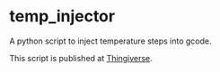 # temp_injector
A python script to inject temperature steps into gcode.

This script is published at [Thingiverse](https://www.thingiverse.com/thing:4876406).
